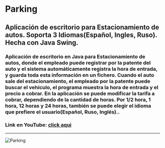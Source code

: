 # Parking
<h2>Aplicación de escritorio para Estacionamiento de autos. Soporta 3 Idiomas(Español, Ingles, Ruso). Hecha con Java Swing.</h2>
<h3>Aplicación de escritorio en Java para Estacionamiento de autos, donde el empleado puede registrar por la patente del auto y el sistema automáticamente registra la hora de entrada, y guarda toda esta información en un fichero. 
Cuando el auto sale del estacionamiento, el empleado por la patente puede buscar el vehículo, el programa muestra la hora de entrada y el precio a cobrar. 
En la aplicación se puede modificar la tarifa a cobrar, dependiendo de la cantidad de horas. 
Por 1/2 hora, 1 hora, 12 horas y 24 horas, también se puede elegir el idioma que prefiere el usuario(Español, Ruso, Inglés)..</h3>
<h3>Link en YouTube: <a href="https://www.youtube.com/watch?v=pFfKg8FEsls&feature=youtu.be&ab_channel=ArtemioDerkachev" target="_blanck">click aqui</a></h3> 
<hr>
<img src="https://static.vecteezy.com/system/resources/thumbnails/000/101/174/small_2x/free-disabled-car-parking-vector.png" alt="Parking">

